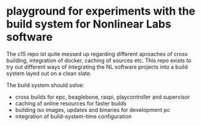 # playground for experiments with the build system for Nonlinear Labs software

The c15 repo ist quite messed up regarding different aproaches of cross building, integration of docker, caching of sources etc. 
This repo exists to try out different ways of integrating the NL software projects into a build system layed out on a clean slate.

The build system should solve:
- cross builds for epc, beaglebone, raspi, playcontroller and supervisor
- caching of online resources for faster builds
- building iso images, updates and binaries for development pc
- integration of build-system-time configuration
